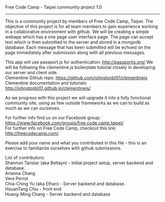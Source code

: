 Free Code Camp  - Taipei community project 1.0
__________________________________________

This is a community project by members of Free Code Camp, Taipei. The objective of this project is for all team members to gain experience working in a collaborative environment with github.
We will be creating a simple webapp which has a one page user interface page.
The page can accept text which is then submitted to the server and stored in a mongodb database.  Each message that has been submitted will be echoed on the page immediately after submission along with all previous messages.

This app will use passport.js for authentication: http://passportjs.org/
We will be following the clementine.js boilerplate tutorial closely in developing our server and client side.  
Clementine Github repo: https://github.com/johnstonbl01/clementinejs  
Clementine documentation and tutorials: http://johnstonbl01.github.io/clementinejs/  

As we progress with this project we will upgrade it into a fully functional community site, using as few outside frameworks as we can to build as much as we can ourselves.

For further info find us on our Facebook group: https://www.facebook.com/groups/free.code.camp.taipei/  
For further info on Free Code Camp, checkout this link: http://freecodecamp.com/  

Please add your name and what you contributed in this file - this is an exercise to familiarize ourselves with github submissions.


List of contributors:  
Shannon Tarislar (aka Beltayn) - Initial project setup, server backend and database.  
Arianna Chang  
Vere Perrot  
Chia-Ching Yu (aka Ethan) - Server backend and database.  
HsuanTang Chiu - front end  
Huang-Ming Chang - Server backend and database  

